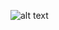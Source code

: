 ![alt text](https://www.canva.com/design/DAGYJKPoX7E/23jx4zPPjRrlBKVNq7KXAQ/edit?utm_content=DAGYJKPoX7E&utm_campaign=designshare&utm_medium=link2&utm_source=sharebutton)

